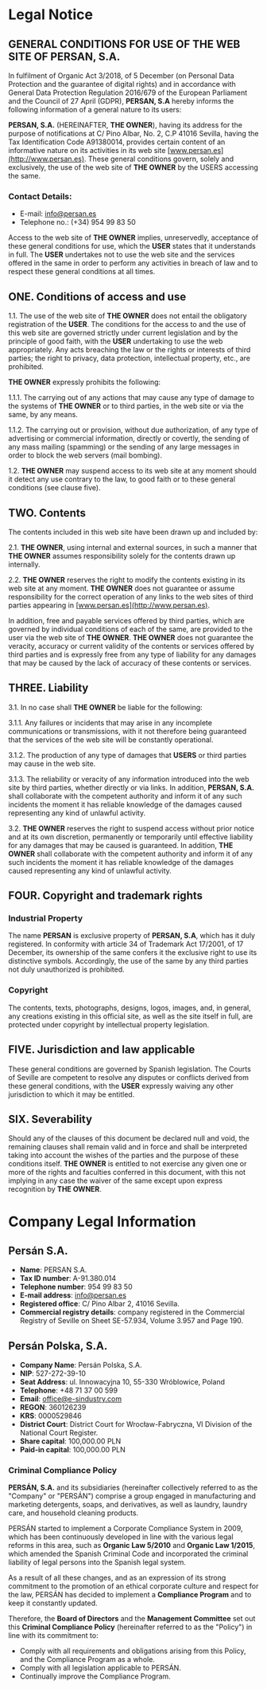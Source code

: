 # Legal Notice

## GENERAL CONDITIONS FOR USE OF THE WEB SITE OF PERSAN, S.A.

In fulfilment of Organic Act 3/2018, of 5 December (on Personal Data Protection and the guarantee of digital rights) and in accordance with General Data Protection Regulation 2016/679 of the European Parliament and the Council of 27 April (GDPR), **PERSAN, S.A** hereby informs the following information of a general nature to its users:

**PERSAN, S.A.** (HEREINAFTER, **THE OWNER**), having its address for the purpose of notifications at C/ Pino Albar, No. 2, C.P 41016 Sevilla, having the Tax Identification Code A91380014, provides certain content of an informative nature on its activities in its web site [www.persan.es](http://www.persan.es). These general conditions govern, solely and exclusively, the use of the web site of **THE OWNER** by the USERS accessing the same.

### Contact Details:
- E-mail: info@persan.es
- Telephone no.: (+34) 954 99 83 50

Access to the web site of **THE OWNER** implies, unreservedly, acceptance of these general conditions for use, which the **USER** states that it understands in full. The **USER** undertakes not to use the web site and the services offered in the same in order to perform any activities in breach of law and to respect these general conditions at all times.

## ONE. Conditions of access and use

1.1. The use of the web site of **THE OWNER** does not entail the obligatory registration of the **USER**. The conditions for the access to and the use of this web site are governed strictly under current legislation and by the principle of good faith, with the **USER** undertaking to use the web appropriately. Any acts breaching the law or the rights or interests of third parties; the right to privacy, data protection, intellectual property, etc., are prohibited.

**THE OWNER** expressly prohibits the following:

1.1.1. The carrying out of any actions that may cause any type of damage to the systems of **THE OWNER** or to third parties, in the web site or via the same, by any means.

1.1.2. The carrying out or provision, without due authorization, of any type of advertising or commercial information, directly or covertly, the sending of any mass mailing (spamming) or the sending of any large messages in order to block the web servers (mail bombing).

1.2. **THE OWNER** may suspend access to its web site at any moment should it detect any use contrary to the law, to good faith or to these general conditions (see clause five).

## TWO. Contents

The contents included in this web site have been drawn up and included by:

2.1. **THE OWNER**, using internal and external sources, in such a manner that **THE OWNER** assumes responsibility solely for the contents drawn up internally.

2.2. **THE OWNER** reserves the right to modify the contents existing in its web site at any moment. **THE OWNER** does not guarantee or assume responsibility for the correct operation of any links to the web sites of third parties appearing in [www.persan.es](http://www.persan.es).

In addition, free and payable services offered by third parties, which are governed by individual conditions of each of the same, are provided to the user via the web site of **THE OWNER**. **THE OWNER** does not guarantee the veracity, accuracy or current validity of the contents or services offered by third parties and is expressly free from any type of liability for any damages that may be caused by the lack of accuracy of these contents or services.

## THREE. Liability

3.1. In no case shall **THE OWNER** be liable for the following:

3.1.1. Any failures or incidents that may arise in any incomplete communications or transmissions, with it not therefore being guaranteed that the services of the web site will be constantly operational.

3.1.2. The production of any type of damages that **USERS** or third parties may cause in the web site.

3.1.3. The reliability or veracity of any information introduced into the web site by third parties, whether directly or via links. In addition, **PERSAN, S.A.** shall collaborate with the competent authority and inform it of any such incidents the moment it has reliable knowledge of the damages caused representing any kind of unlawful activity.

3.2. **THE OWNER** reserves the right to suspend access without prior notice and at its own discretion, permanently or temporarily until effective liability for any damages that may be caused is guaranteed. In addition, **THE OWNER** shall collaborate with the competent authority and inform it of any such incidents the moment it has reliable knowledge of the damages caused representing any kind of unlawful activity.

## FOUR. Copyright and trademark rights

### Industrial Property

The name **PERSAN** is exclusive property of **PERSAN, S.A**, which has it duly registered. In conformity with article 34 of Trademark Act 17/2001, of 17 December, its ownership of the same confers it the exclusive right to use its distinctive symbols. Accordingly, the use of the same by any third parties not duly unauthorized is prohibited.

### Copyright

The contents, texts, photographs, designs, logos, images, and, in general, any creations existing in this official site, as well as the site itself in full, are protected under copyright by intellectual property legislation.

## FIVE. Jurisdiction and law applicable

These general conditions are governed by Spanish legislation. The Courts of Seville are competent to resolve any disputes or conflicts derived from these general conditions, with the **USER** expressly waiving any other jurisdiction to which it may be entitled.

## SIX. Severability

Should any of the clauses of this document be declared null and void, the remaining clauses shall remain valid and in force and shall be interpreted taking into account the wishes of the parties and the purpose of these conditions itself. **THE OWNER** is entitled to not exercise any given one or more of the rights and faculties conferred in this document, with this not implying in any case the waiver of the same except upon express recognition by **THE OWNER**.


# Company Legal Information

## Persán S.A.
- **Name**: PERSAN S.A.
- **Tax ID number**: A-91.380.014
- **Telephone number**: 954 99 83 50
- **E-mail address**: info@persan.es
- **Registered office**: C/ Pino Albar 2, 41016 Sevilla.
- **Commercial registry details**: company registered in the Commercial Registry of Seville on Sheet SE-57.934, Volume 3.957 and Page 190.

## Persán Polska, S.A.
- **Company Name**: Persán Polska, S.A.
- **NIP**: 527-272-39-10
- **Seat Address**: ul. Innowacyjna 10, 55-330 Wróblowice, Poland
- **Telephone**: +48 71 37 00 599
- **Email**: office@e-sindustry.com
- **REGON**: 360126239
- **KRS**: 0000529846
- **District Court**: District Court for Wrocław-Fabryczna, VI Division of the National Court Register.
- **Share capital**: 100,000.00 PLN
- **Paid-in capital**: 100,000.00 PLN

### Criminal Compliance Policy

**PERSÁN, S.A.** and its subsidiaries (hereinafter collectively referred to as the "Company" or "PERSÁN") comprise a group engaged in manufacturing and marketing detergents, soaps, and derivatives, as well as laundry, laundry care, and household cleaning products.

PERSÁN started to implement a Corporate Compliance System in 2009, which has been continuously developed in line with the various legal reforms in this area, such as **Organic Law 5/2010** and **Organic Law 1/2015**, which amended the Spanish Criminal Code and incorporated the criminal liability of legal persons into the Spanish legal system.

As a result of all these changes, and as an expression of its strong commitment to the promotion of an ethical corporate culture and respect for the law, PERSÁN has decided to implement a **Compliance Program** and to keep it constantly updated.

Therefore, the **Board of Directors** and the **Management Committee** set out this **Criminal Compliance Policy** (hereinafter referred to as the "Policy") in line with its commitment to:

- Comply with all requirements and obligations arising from this Policy, and the Compliance Program as a whole.
- Comply with all legislation applicable to PERSÁN.
- Continually improve the Compliance Program.
